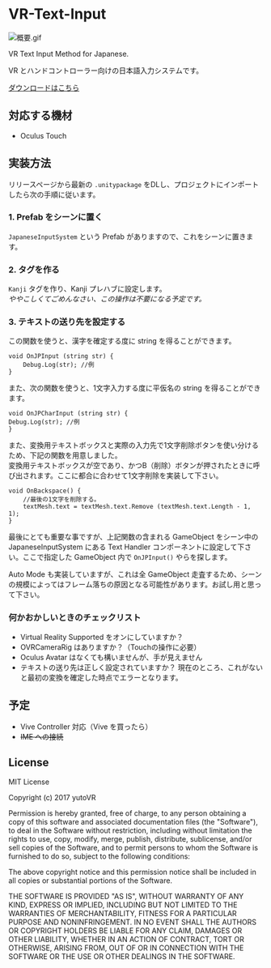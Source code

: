 # VR-Text-Input

![概要.gif](http://yutokun.com/vr/jpinput/1-overview.gif)

VR Text Input Method for Japanese.

VR とハンドコントローラー向けの日本語入力システムです。

[ダウンロードはこちら](https://github.com/yutokun/VR-Text-Input/releases)

## 対応する機材

- Oculus Touch

## 実装方法

リリースページから最新の `.unitypackage` をDLし、プロジェクトにインポートしたら次の手順に従います。

### 1. Prefab をシーンに置く

`JapaneseInputSystem` という Prefab がありますので、これをシーンに置きます。  

### 2. タグを作る

`Kanji` タグを作り、Kanji プレハブに設定します。  
*ややこしくてごめんなさい、この操作は不要になる予定です。*

### 3. テキストの送り先を設定する

この関数を使うと、漢字を確定する度に string を得ることができます。

```
void OnJPInput (string str) {
	Debug.Log(str); //例
}
```

また、次の関数を使うと、1文字入力する度に平仮名の string を得ることができます。

```
void OnJPCharInput (string str) {
Debug.Log(str); //例
}
```

また、変換用テキストボックスと実際の入力先で1文字削除ボタンを使い分けるため、下記の関数を用意しました。  
変換用テキストボックスが空であり、かつB（削除）ボタンが押されたときに呼び出されます。ここに都合に合わせて1文字削除を実装して下さい。

```
void OnBackspace() {
	//最後の1文字を削除する。
	textMesh.text = textMesh.text.Remove (textMesh.text.Length - 1, 1);
}
```

最後にとても重要な事ですが、上記関数の含まれる GameObject をシーン中の JapaneseInputSystem にある Text Handler コンポーネントに設定して下さい。ここで指定した GameObject 内で `OnJPInput()` やらを探します。

Auto Mode も実装していますが、これは全 GameObject 走査するため、シーンの規模によってはフレーム落ちの原因となる可能性があります。お試し用と思って下さい。

### 何かおかしいときのチェックリスト

- Virtual Reality Supported をオンにしていますか？
- OVRCameraRig はありますか？（Touchの操作に必要）
- Oculus Avatar はなくても構いませんが、手が見えません
- テキストの送り先は正しく設定されていますか？ 現在のところ、これがないと最初の変換を確定した時点でエラーとなります。

## 予定

- Vive Controller 対応（Vive を買ったら）
- ~~IME への接続~~

## License

MIT License

Copyright (c) 2017 yutoVR

Permission is hereby granted, free of charge, to any person obtaining a copy
of this software and associated documentation files (the "Software"), to deal
in the Software without restriction, including without limitation the rights
to use, copy, modify, merge, publish, distribute, sublicense, and/or sell
copies of the Software, and to permit persons to whom the Software is
furnished to do so, subject to the following conditions:

The above copyright notice and this permission notice shall be included in all
copies or substantial portions of the Software.

THE SOFTWARE IS PROVIDED "AS IS", WITHOUT WARRANTY OF ANY KIND, EXPRESS OR
IMPLIED, INCLUDING BUT NOT LIMITED TO THE WARRANTIES OF MERCHANTABILITY,
FITNESS FOR A PARTICULAR PURPOSE AND NONINFRINGEMENT. IN NO EVENT SHALL THE
AUTHORS OR COPYRIGHT HOLDERS BE LIABLE FOR ANY CLAIM, DAMAGES OR OTHER
LIABILITY, WHETHER IN AN ACTION OF CONTRACT, TORT OR OTHERWISE, ARISING FROM,
OUT OF OR IN CONNECTION WITH THE SOFTWARE OR THE USE OR OTHER DEALINGS IN THE
SOFTWARE.